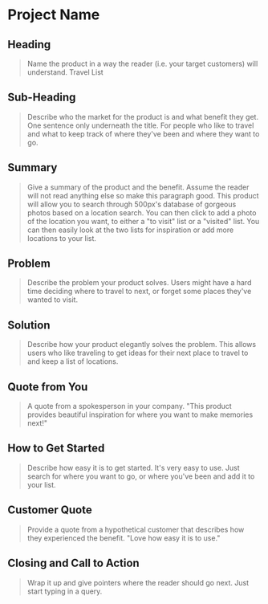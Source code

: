 # Project Name #

<!-- 
> This material was originally posted [here](http://www.quora.com/What-is-Amazons-approach-to-product-development-and-product-management). It is reproduced here for posterities sake.

There is an approach called "working backwards" that is widely used at Amazon. They work backwards from the customer, rather than starting with an idea for a product and trying to bolt customers onto it. While working backwards can be applied to any specific product decision, using this approach is especially important when developing new products or features.

For new initiatives a product manager typically starts by writing an internal press release announcing the finished product. The target audience for the press release is the new/updated product's customers, which can be retail customers or internal users of a tool or technology. Internal press releases are centered around the customer problem, how current solutions (internal or external) fail, and how the new product will blow away existing solutions.

If the benefits listed don't sound very interesting or exciting to customers, then perhaps they're not (and shouldn't be built). Instead, the product manager should keep iterating on the press release until they've come up with benefits that actually sound like benefits. Iterating on a press release is a lot less expensive than iterating on the product itself (and quicker!).

If the press release is more than a page and a half, it is probably too long. Keep it simple. 3-4 sentences for most paragraphs. Cut out the fat. Don't make it into a spec. You can accompany the press release with a FAQ that answers all of the other business or execution questions so the press release can stay focused on what the customer gets. My rule of thumb is that if the press release is hard to write, then the product is probably going to suck. Keep working at it until the outline for each paragraph flows. 

Oh, and I also like to write press-releases in what I call "Oprah-speak" for mainstream consumer products. Imagine you're sitting on Oprah's couch and have just explained the product to her, and then you listen as she explains it to her audience. That's "Oprah-speak", not "Geek-speak".

Once the project moves into development, the press release can be used as a touchstone; a guiding light. The product team can ask themselves, "Are we building what is in the press release?" If they find they're spending time building things that aren't in the press release (overbuilding), they need to ask themselves why. This keeps product development focused on achieving the customer benefits and not building extraneous stuff that takes longer to build, takes resources to maintain, and doesn't provide real customer benefit (at least not enough to warrant inclusion in the press release).
 -->
 
## Heading ##
  > Name the product in a way the reader (i.e. your target customers) will understand.
  Travel List

## Sub-Heading ##
  > Describe who the market for the product is and what benefit they get. One sentence only underneath the title.
  For people who like to travel and what to keep track of where they've been and where they want to go.

## Summary ##
  > Give a summary of the product and the benefit. Assume the reader will not read anything else so make this paragraph good.
  This product will allow you to search through 500px's database of gorgeous photos based on a location search.  You can then click to add a photo of the location you want, to either a "to visit" list or a "visited" list.  You can then easily look at the two lists for inspiration or add more locations to your list. 

## Problem ##
  > Describe the problem your product solves.
  Users might have a hard time deciding where to travel to next, or forget some places they've wanted to visit. 

## Solution ##
  > Describe how your product elegantly solves the problem.
  This allows users who like traveling to get ideas for their next place to travel to and keep a list of locations. 

## Quote from You ##
  > A quote from a spokesperson in your company.
  "This product provides beautiful inspiration for where you want to make memories next!"

## How to Get Started ##
  > Describe how easy it is to get started.
  It's very easy to use.  Just search for where you want to go, or where you've been and add it to your list. 

## Customer Quote ##
  > Provide a quote from a hypothetical customer that describes how they experienced the benefit.
  "Love how easy it is to use."

## Closing and Call to Action ##
  > Wrap it up and give pointers where the reader should go next.
  Just start typing in a query. 
